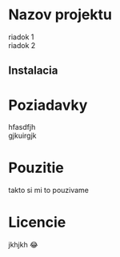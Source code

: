 # Nazov projektu

riadok 1  
riadok 2  

## Instalacia


# Poziadavky
hfasdfjh  
gjkuirgjk  

# Pouzitie
takto si mi to pouzivame

# Licencie
 jkhjkh :joy:
